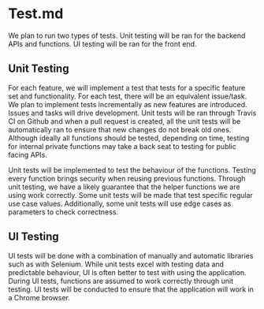 # Test.md

We plan to run two types of tests. Unit testing will be ran for the backend APIs and functions. UI testing will be ran for the  front end.

## Unit Testing

For each feature, we will implement a test that tests for a specific feature set and functionality. For each test, there will be an equivalent issue/task. We plan to implement tests incrementally as new features are introduced. Issues and tasks will drive development. Unit tests will be ran through Travis CI on Github and when a pull request is created, all the unit tests will be automatically ran to ensure that new changes do not break old ones. Although ideally all functions should be tested, depending on time, testing for internal private functions may take a back seat to testing for public facing APIs.

Unit tests will be implemented to test the behaviour of the functions. Testing every function brings security when reusing previous functions. Through unit testing, we have a likely guarantee that the helper functions we are using work correctly. Some unit tests will be made that test specific regular use case values. Additionally, some unit tests will use edge cases as parameters to check correctness.

## UI Testing

UI tests will be done with a combination of manually and automatic libraries such as with Selenium. While unit tests excel with testing data and predictable behaviour, UI is often better to test with using the application. During UI tests, functions are assumed to work correctly through unit testing. UI tests will be conducted to ensure that the application will work in a Chrome browser.
